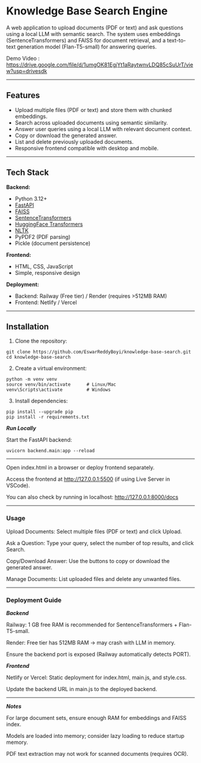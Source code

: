 # Knowledge Base Search Engine

A web application to upload documents (PDF or text) and ask questions using a local LLM with semantic search. The system uses embeddings (SentenceTransformers) and FAISS for document retrieval, and a text-to-text generation model (Flan-T5-small) for answering queries.


Demo Video : https://drive.google.com/file/d/1umgOK81EgjYt1aRaytwnvLDQ85cSuUrT/view?usp=drivesdk

---

## Features

- Upload multiple files (PDF or text) and store them with chunked embeddings.
- Search across uploaded documents using semantic similarity.
- Answer user queries using a local LLM with relevant document context.
- Copy or download the generated answer.
- List and delete previously uploaded documents.
- Responsive frontend compatible with desktop and mobile.

---

## Tech Stack

**Backend:**

- Python 3.12+
- [FastAPI](https://fastapi.tiangolo.com/)
- [FAISS](https://github.com/facebookresearch/faiss)
- [SentenceTransformers](https://www.sbert.net/)
- [HuggingFace Transformers](https://huggingface.co/docs/transformers/index)
- [NLTK](https://www.nltk.org/)
- PyPDF2 (PDF parsing)
- Pickle (document persistence)

**Frontend:**

- HTML, CSS, JavaScript
- Simple, responsive design

**Deployment:**

- Backend: Railway (Free tier) / Render (requires >512MB RAM)
- Frontend: Netlify / Vercel

---

## Installation

1. Clone the repository:

`````
git clone https://github.com/EswarReddyBoyi/knowledge-base-search.git
cd knowledge-base-search
``````

2. Create a virtual environment:
````
python -m venv venv
source venv/bin/activate      # Linux/Mac
venv\Scripts\activate         # Windows
````

3. Install dependencies:
````
pip install --upgrade pip
pip install -r requirements.txt
````

***Run Locally***

Start the FastAPI backend:
````
uvicorn backend.main:app --reload
````


------------------

Open index.html in a browser or deploy frontend separately.

Access the frontend at http://127.0.0.1:5500 (if using Live Server in VSCode).

You can also check by running in localhost: http://127.0.0.1:8000/docs

-------------------
### Usage

Upload Documents: Select multiple files (PDF or text) and click Upload.

Ask a Question: Type your query, select the number of top results, and click Search.

Copy/Download Answer: Use the buttons to copy or download the generated answer.

Manage Documents: List uploaded files and delete any unwanted files.

-----------------

### Deployment Guide
***Backend***

Railway: 1 GB free RAM is recommended for SentenceTransformers + Flan-T5-small.

Render: Free tier has 512MB RAM → may crash with LLM in memory.

Ensure the backend port is exposed (Railway automatically detects PORT).

***Frontend***

Netlify or Vercel: Static deployment for index.html, main.js, and style.css.

Update the backend URL in main.js to the deployed backend.

---------------------

***Notes***

For large document sets, ensure enough RAM for embeddings and FAISS index.

Models are loaded into memory; consider lazy loading to reduce startup memory.

PDF text extraction may not work for scanned documents (requires OCR).

